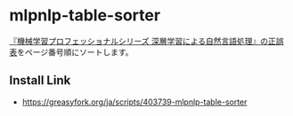 # mlpnlp-table-sorter

[『機械学習プロフェッショナルシリーズ 深層学習による自然言語処理』の正誤表](https://github.com/mlpnlp/mlpnlp)をページ番号順にソートします。

## Install Link

- https://greasyfork.org/ja/scripts/403739-mlpnlp-table-sorter
